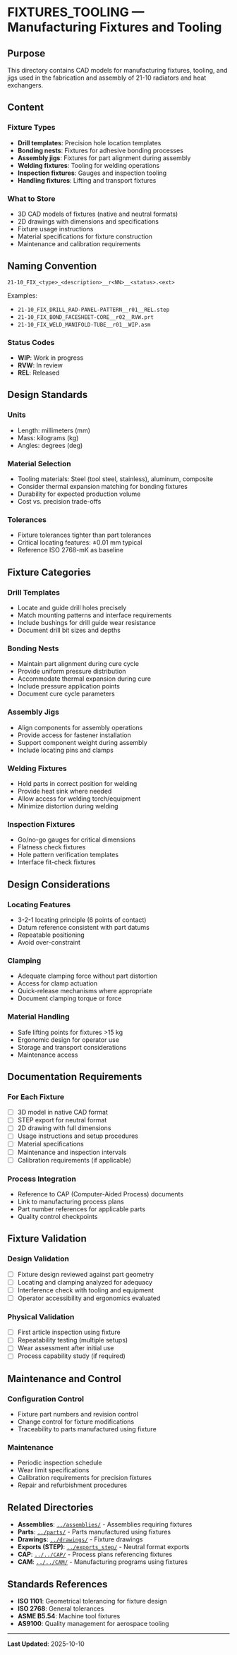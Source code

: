 # FIXTURES_TOOLING — Manufacturing Fixtures and Tooling

## Purpose

This directory contains CAD models for manufacturing fixtures, tooling, and jigs used in the fabrication and assembly of 21-10 radiators and heat exchangers.

## Content

### Fixture Types
- **Drill templates**: Precision hole location templates
- **Bonding nests**: Fixtures for adhesive bonding processes
- **Assembly jigs**: Fixtures for part alignment during assembly
- **Welding fixtures**: Tooling for welding operations
- **Inspection fixtures**: Gauges and inspection tooling
- **Handling fixtures**: Lifting and transport fixtures

### What to Store
- 3D CAD models of fixtures (native and neutral formats)
- 2D drawings with dimensions and specifications
- Fixture usage instructions
- Material specifications for fixture construction
- Maintenance and calibration requirements

## Naming Convention

```
21-10_FIX_<type>_<description>__r<NN>__<status>.<ext>
```

Examples:
- `21-10_FIX_DRILL_RAD-PANEL-PATTERN__r01__REL.step`
- `21-10_FIX_BOND_FACESHEET-CORE__r02__RVW.prt`
- `21-10_FIX_WELD_MANIFOLD-TUBE__r01__WIP.asm`

### Status Codes
- **WIP**: Work in progress
- **RVW**: In review
- **REL**: Released

## Design Standards

### Units
- Length: millimeters (mm)
- Mass: kilograms (kg)
- Angles: degrees (deg)

### Material Selection
- Tooling materials: Steel (tool steel, stainless), aluminum, composite
- Consider thermal expansion matching for bonding fixtures
- Durability for expected production volume
- Cost vs. precision trade-offs

### Tolerances
- Fixture tolerances tighter than part tolerances
- Critical locating features: ±0.01 mm typical
- Reference ISO 2768-mK as baseline

## Fixture Categories

### Drill Templates
- Locate and guide drill holes precisely
- Match mounting patterns and interface requirements
- Include bushings for drill guide wear resistance
- Document drill bit sizes and depths

### Bonding Nests
- Maintain part alignment during cure cycle
- Provide uniform pressure distribution
- Accommodate thermal expansion during cure
- Include pressure application points
- Document cure cycle parameters

### Assembly Jigs
- Align components for assembly operations
- Provide access for fastener installation
- Support component weight during assembly
- Include locating pins and clamps

### Welding Fixtures
- Hold parts in correct position for welding
- Provide heat sink where needed
- Allow access for welding torch/equipment
- Minimize distortion during welding

### Inspection Fixtures
- Go/no-go gauges for critical dimensions
- Flatness check fixtures
- Hole pattern verification templates
- Interface fit-check fixtures

## Design Considerations

### Locating Features
- 3-2-1 locating principle (6 points of contact)
- Datum reference consistent with part datums
- Repeatable positioning
- Avoid over-constraint

### Clamping
- Adequate clamping force without part distortion
- Access for clamp actuation
- Quick-release mechanisms where appropriate
- Document clamping torque or force

### Material Handling
- Safe lifting points for fixtures >15 kg
- Ergonomic design for operator use
- Storage and transport considerations
- Maintenance access

## Documentation Requirements

### For Each Fixture
- [ ] 3D model in native CAD format
- [ ] STEP export for neutral format
- [ ] 2D drawing with full dimensions
- [ ] Usage instructions and setup procedures
- [ ] Material specifications
- [ ] Maintenance and inspection intervals
- [ ] Calibration requirements (if applicable)

### Process Integration
- Reference to CAP (Computer-Aided Process) documents
- Link to manufacturing process plans
- Part number references for applicable parts
- Quality control checkpoints

## Fixture Validation

### Design Validation
- [ ] Fixture design reviewed against part geometry
- [ ] Locating and clamping analyzed for adequacy
- [ ] Interference check with tooling and equipment
- [ ] Operator accessibility and ergonomics evaluated

### Physical Validation
- [ ] First article inspection using fixture
- [ ] Repeatability testing (multiple setups)
- [ ] Wear assessment after initial use
- [ ] Process capability study (if required)

## Maintenance and Control

### Configuration Control
- Fixture part numbers and revision control
- Change control for fixture modifications
- Traceability to parts manufactured using fixture

### Maintenance
- Periodic inspection schedule
- Wear limit specifications
- Calibration requirements for precision fixtures
- Repair and refurbishment procedures

## Related Directories

- **Assemblies**: [`../assemblies/`](../assemblies/) - Assemblies requiring fixtures
- **Parts**: [`../parts/`](../parts/) - Parts manufactured using fixtures
- **Drawings**: [`../drawings/`](../drawings/) - Fixture drawings
- **Exports (STEP)**: [`../exports_step/`](../exports_step/) - Neutral format exports
- **CAP**: [`../../CAP/`](../../CAP/) - Process plans referencing fixtures
- **CAM**: [`../../CAM/`](../../CAM/) - Manufacturing programs using fixtures

## Standards References

- **ISO 1101**: Geometrical tolerancing for fixture design
- **ISO 2768**: General tolerances
- **ASME B5.54**: Machine tool fixtures
- **AS9100**: Quality management for aerospace tooling

---

**Last Updated**: 2025-10-10
